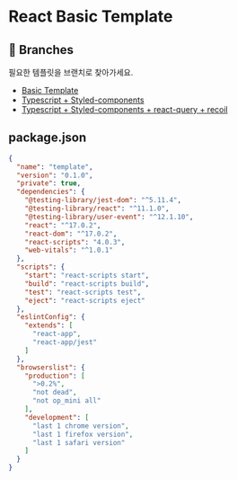 # React Basic Template

## 🌿 Branches

필요한 템플릿을 브랜치로 찾아가세요.

- [Basic Template](https://github.com/Cottonwood-moa/ReactBasicTemplate)
- [Typescript + Styled-components](https://github.com/Cottonwood-moa/ReactBasicTemplate/tree/react-typescript)
- [Typescript + Styled-components + react-query + recoil](https://github.com/Cottonwood-moa/ReactBasicTemplate/tree/react-typescript-recoil-reactQuery)

## package.json

```json
{
  "name": "template",
  "version": "0.1.0",
  "private": true,
  "dependencies": {
    "@testing-library/jest-dom": "^5.11.4",
    "@testing-library/react": "^11.1.0",
    "@testing-library/user-event": "^12.1.10",
    "react": "^17.0.2",
    "react-dom": "^17.0.2",
    "react-scripts": "4.0.3",
    "web-vitals": "^1.0.1"
  },
  "scripts": {
    "start": "react-scripts start",
    "build": "react-scripts build",
    "test": "react-scripts test",
    "eject": "react-scripts eject"
  },
  "eslintConfig": {
    "extends": [
      "react-app",
      "react-app/jest"
    ]
  },
  "browserslist": {
    "production": [
      ">0.2%",
      "not dead",
      "not op_mini all"
    ],
    "development": [
      "last 1 chrome version",
      "last 1 firefox version",
      "last 1 safari version"
    ]
  }
}
```
